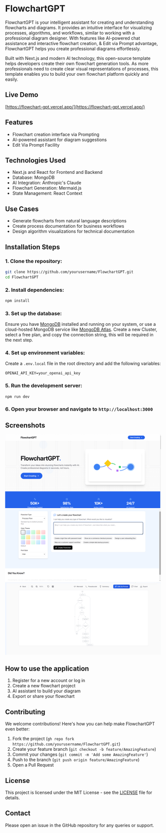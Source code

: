 # FlowchartGPT

FlowchartGPT is your intelligent assistant for creating and understanding flowcharts and diagrams. It provides an intuitive interface for visualizing processes, algorithms, and workflows, similar to working with a professional diagram designer. With features like AI-powered chat assistance and interactive flowchart creation, & Edit via Prompt advantage, FlowchartGPT helps you create professional diagrams effortlessly.

Built with Next.js and modern AI technology, this open-source template helps developers create their own flowchart generation tools. As more professionals need to create clear visual representations of processes, this template enables you to build your own flowchart platform quickly and easily.

## Live Demo

[https://flowchart-gpt.vercel.app/](https://flowchart-gpt.vercel.app/)

## Features

- Flowchart creation interface via Prompting
- AI-powered assistant for diagram suggestions
- Edit Via Prompt Facility

## Technologies Used

- Next.js and React for Frontend and Backend
- Database: MongoDB
- AI Integration: Anthropic's Claude
- Flowchart Generation: Mermaid.js
- State Management: React Context

## Use Cases

- Generate flowcharts from natural language descriptions
- Create process documentation for business workflows
- Design algorithm visualizations for technical documentation

## Installation Steps

### 1. Clone the repository:
```bash
git clone https://github.com/yourusername/FlowchartGPT.git
cd FlowchartGPT
```

### 2. Install dependencies:
```bash
npm install
```

### 3. Set up the database:
Ensure you have [MongoDB](https://www.mongodb.com/) installed and running on your system, or use a cloud-hosted MongoDB service like [MongoDB Atlas](https://www.mongodb.com/products/platform/atlas-database). Create a new Cluster, select a free plan, and copy the connection string, this will be required in the next step.

### 4. Set up environment variables:
Create a `.env.local` file in the root directory and add the following variables:
```
OPENAI_API_KEY=your_openai_api_key
```

### 5. Run the development server:
```bash
npm run dev
```

### 6. Open your browser and navigate to `http://localhost:3000`

## Screenshots

<div className="flex flex-col gap-4">
  <div className="flex justify-between gap-4">
    <img 
      src="https://github.com/0xmetaschool/FlowchartGPT/blob/main/public/Screenshot%202025-01-02%20113546.png" 
      alt="FlowchartGPT landing page" 
      className="w-1/2 border-2 border-black"
    />
    <img 
      src="https://github.com/0xmetaschool/FlowchartGPT/blob/main/public/Screenshot%202025-01-02%20113622.png" 
      alt="FlowchartGPT prompting page" 
      className="w-1/2 border-2 border-black"
    />
  </div>
  <div className="flex justify-between gap-4">
    <img 
      src="https://github.com/0xmetaschool/FlowchartGPT/blob/main/public/Screenshot%202025-01-02%20113638.png" 
      alt="FlowchartGPT playground page" 
      className="w-1/2 border-2 border-black"
    />
  </div>
</div>

## How to use the application

1. Register for a new account or log in
2. Create a new flowchart project
3. AI assistant to build your diagram
4. Export or share your flowchart

## Contributing

We welcome contributions! Here's how you can help make FlowchartGPT even better:

1. Fork the project (`gh repo fork https://github.com/yourusername/FlowchartGPT.git`)
2. Create your feature branch (`git checkout -b feature/AmazingFeature`)
3. Commit your changes (`git commit -m 'Add some AmazingFeature'`)
4. Push to the branch (`git push origin feature/AmazingFeature`)
5. Open a Pull Request

## License

This project is licensed under the MIT License - see the [LICENSE](LICENSE) file for details.

## Contact

Please open an issue in the GitHub repository for any queries or support.
